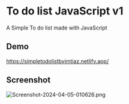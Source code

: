 # To do list JavaScript v1

A Simple To do list made with JavaScript

## Demo

https://simpletodolistbyimtiaz.netlify.app/

## Screenshot
![Screenshot-2024-04-05-010626.png](https://i.postimg.cc/GpVSbsLF/Screenshot-2024-04-05-010626.png)
